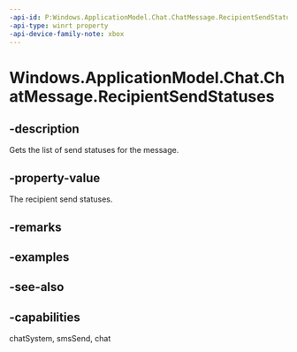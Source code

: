 ```yaml
---
-api-id: P:Windows.ApplicationModel.Chat.ChatMessage.RecipientSendStatuses
-api-type: winrt property
-api-device-family-note: xbox
---
```


<!-- Property syntax
public Windows.Foundation.Collections.IMapView<string, Windows.ApplicationModel.Chat.ChatMessageStatus> RecipientSendStatuses { get; }
-->

# Windows.ApplicationModel.Chat.ChatMessage.RecipientSendStatuses

## -description
Gets the list of send statuses for the message.

## -property-value
The recipient send statuses.

## -remarks

## -examples

## -see-also

## -capabilities
chatSystem, smsSend, chat
